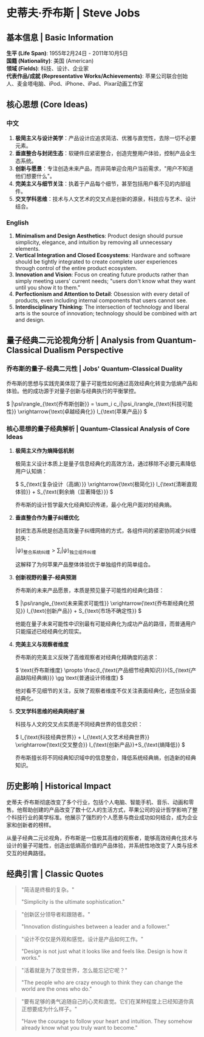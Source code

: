# 史蒂夫·乔布斯 | Steve Jobs

## 基本信息 | Basic Information

**生平 (Life Span)**: 1955年2月24日 - 2011年10月5日  
**国籍 (Nationality)**: 美国 (American)  
**领域 (Fields)**: 科技、设计、企业家  
**代表作品/成就 (Representative Works/Achievements)**: 苹果公司联合创始人、麦金塔电脑、iPod、iPhone、iPad、Pixar动画工作室

## 核心思想 (Core Ideas)

### 中文
1. **极简主义与设计美学**：产品设计应追求简洁、优雅与直觉性，去除一切不必要元素。
2. **垂直整合与封闭生态**：软硬件应紧密整合，创造完整用户体验，控制产品全生态系统。
3. **创新与愿景**：专注创造未来产品，而非简单迎合用户当前需求，"用户不知道他们想要什么"。
4. **完美主义与细节关注**：执着于产品每个细节，甚至包括用户看不见的内部组件。
5. **交叉学科思维**：技术与人文艺术的交叉点是创新的源泉，科技应与艺术、设计结合。

### English
1. **Minimalism and Design Aesthetics**: Product design should pursue simplicity, elegance, and intuition by removing all unnecessary elements.
2. **Vertical Integration and Closed Ecosystems**: Hardware and software should be tightly integrated to create complete user experiences through control of the entire product ecosystem.
3. **Innovation and Vision**: Focus on creating future products rather than simply meeting users' current needs; "users don't know what they want until you show it to them."
4. **Perfectionism and Attention to Detail**: Obsession with every detail of products, even including internal components that users cannot see.
5. **Interdisciplinary Thinking**: The intersection of technology and liberal arts is the source of innovation; technology should be combined with art and design.

## 量子经典二元论视角分析 | Analysis from Quantum-Classical Dualism Perspective

### 乔布斯的量子-经典二元性 | Jobs' Quantum-Classical Duality

乔布斯的思想与实践完美体现了量子可能性如何通过高效经典化转变为低熵产品和体验。他的成功源于对量子创新与经典执行的平衡掌控。

$`
|\psi\rangle_{\text{乔布斯创新}} = \sum_i c_i|\psi_i\rangle_{\text{科技可能性}} \xrightarrow{\text{卓越经典化}} I_{\text{苹果产品}}
`$

### 核心思想的量子经典解析 | Quantum-Classical Analysis of Core Ideas

1. **极简主义作为熵降低机制**

   极简主义设计本质上是量子信息经典化的高效方法，通过移除不必要元素降低用户认知熵：

   $`
   S_{\text{复杂设计（高熵）}} \xrightarrow{\text{极简化}} I_{\text{清晰直观体验}} + S_{\text{剩余熵（显著降低）}}
   `$

   乔布斯的设计哲学最大化经典知识传递，最小化用户面对的经典熵。

2. **垂直整合作为量子纠缠优化**

   封闭生态系统是创造高效量子纠缠网络的方式，各组件间的紧密协同减少纠缠损失：

   $`
   |\psi\rangle_{\text{整合系统纠缠}} > \sum_i |\psi\rangle_{\text{独立组件纠缠}}
   `$

   这解释了为何苹果产品整体体验优于单独组件的简单组合。

3. **创新视野的量子-经典预测**

   乔布斯的未来产品愿景，本质是预见量子可能性的经典化路径：

   $`
   |\psi\rangle_{\text{未来需求可能性}} \xrightarrow{\text{乔布斯经典化预见}} I_{\text{创新产品}} + S_{\text{市场不确定性}}
   `$

   他能在量子未来可能性中识别最有可能经典化为成功产品的路径，而普通用户只能描述已经经典化的现实。

4. **完美主义与观察者维度**

   乔布斯的完美主义反映了高维观察者对经典化精确度的追求：

   $`
   \text{乔布斯维度} \propto \frac{I_{\text{产品细节经典知识}}}{S_{\text{产品缺陷经典熵}}} \gg \text{普通设计师维度}
   `$

   他对看不见细节的关注，反映了观察者维度不仅关注表面经典化，还包括全面经典化。

5. **交叉学科思维的经典网络扩展**

   科技与人文的交叉点实质是不同经典世界的信息交织：

   $`
   I_{\text{科技经典世界}} + I_{\text{人文艺术经典世界}} \xrightarrow{\text{交叉整合}} I_{\text{创新产品}}+S_{\text{熵降低}}
   `$

   乔布斯擅长将不同经典知识域中的信息整合，降低系统经典熵，创造新的经典知识。

## 历史影响 | Historical Impact

史蒂夫·乔布斯彻底改变了多个行业，包括个人电脑、智能手机、音乐、动画和零售。他帮助创建的产品改变了数十亿人的生活方式，苹果公司的设计哲学影响了整个科技行业的美学标准。他展示了强烈的个人愿景与商业成功如何结合，成为企业家和创新者的榜样。

从量子经典二元论视角，乔布斯是一位极其高维的观察者，能够高效经典化技术与设计的量子可能性，创造出低熵高价值的产品体验，并系统性地改变了人类与技术交互的经典路径。

## 经典引言 | Classic Quotes

> "简洁是终极的复杂。"
> 
> "Simplicity is the ultimate sophistication."

> "创新区分领导者和跟随者。"
> 
> "Innovation distinguishes between a leader and a follower."

> "设计不仅仅是外观和感觉。设计是产品如何工作。"
> 
> "Design is not just what it looks like and feels like. Design is how it works."

> "活着就是为了改变世界，怎么能忘记它呢？"
> 
> "The people who are crazy enough to think they can change the world are the ones who do."

> "要有足够的勇气追随自己的心灵和直觉。它们在某种程度上已经知道你真正想要成为什么样子。"
> 
> "Have the courage to follow your heart and intuition. They somehow already know what you truly want to become." 